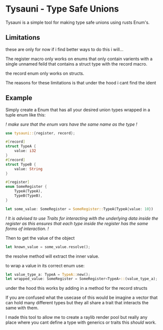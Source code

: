 # **Tysauni - Type Safe Unions**

Tysauni is a simple tool for making type safe unions using rusts Enum's.

## **Limitations**

these are only for now if i find better ways to do this i will...

The register macro only works on enums that only contain varients with a single unnamed feild that contains a struct type with the record macro.

the record enum only works on structs.

The reasons for these limitations is that under the hood i cant find the ident

## **Example**

Simply create a Enum that has all your desired union types wrapped in a tuple enum like this:

_! make sure that the enum vars have the same name as the type !_

```rust
use tysauni::{register, record};

#[record]
struct TypeA {
	value: i32
}
#[record]
struct TypeB {
	value: String
}

#[register]
enum SomeRegister {
	TypeA(TypeA),
	TypeB(TypeB),
}

let some_value: SomeRegister = SomeRegister::TypeA(TypeA{value: 10})
```

_! It is advised to use Traits for interacting with the underlying data inside the register as this ensures that each type inside the register has the same forms of interaction. !_

Then to get the value of the object

```rust
let known_value = some_value.resolve();
```

the resolve method will extract the inner value.

to wrap a value in its correct enum use:

```rust
let value_type_a: TypeA = TypeA::new();
let wrapped_value: SomeRegister = SomeRegister<TypeA>::(value_type_a);
```

under the hood this works by adding in a method for the record structs

If you are confused what the usecase of this would be imagine a vector that can hold many different types but they all share a trait that interacts the same with them.

I made this tool to allow me to create a raylib render pool but really any place where you cant define a type with generics or traits this _should_ work.
